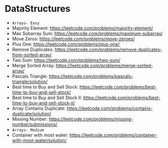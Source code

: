 # DataStructures
- `Arrays- Easy`
- Majority Element: https://leetcode.com/problems/majority-element/
- Max Subarray Sum: https://leetcode.com/problems/maximum-subarray/
- Move Zeros: https://leetcode.com/problems/move-zeroes/
- Plus One: https://leetcode.com/problems/plus-one/
- Remove Duplicates: https://leetcode.com/problems/remove-duplicates-from-sorted-array/
- Two Sum: https://leetcode.com/problems/two-sum/
- Merge Sorted Array: https://leetcode.com/problems/merge-sorted-array/
- Pascals Triangle: https://leetcode.com/problems/pascals-triangle/solution/ 
- Best time to Buy and Sell Stock: https://leetcode.com/problems/best-time-to-buy-and-sell-stock/
- Best time to Buy and Sell Stock II: https://leetcode.com/problems/best-time-to-buy-and-sell-stock-ii/
- Array Contains Duplicate: https://leetcode.com/problems/contains-duplicate/solution/
- Missing Number: https://leetcode.com/problems/missing-number/submissions/
- `Arrays- Medium`
- Container with most water: https://leetcode.com/problems/container-with-most-water/solution/